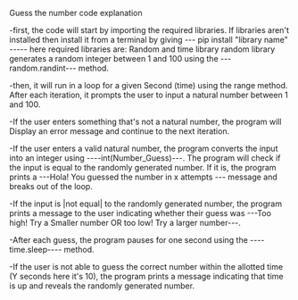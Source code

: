 
Guess the number code explanation


-first, the code will start by importing the required libraries. If libraries aren't installed then install it from a terminal by giving --- pip install "library name" -----
here required libraries are: Random and time library
random library generates a random integer between 1 and 100 using the ---random.randint--- method.

-then, it will run in a loop for a given Second (time) using the range method. After each iteration, it prompts the user to input a natural number between 1 and 100.

-If the user enters something that's not a natural number, the program will Display an error message and continue to the next iteration.

-If the user enters a valid natural number, the program converts the input into an integer using ----int(Number_Guess)---. The program will check if the input is equal to the randomly generated number. 
If it is, the program prints a ---Hola! You guessed the number in x attempts --- message and breaks out of the loop.

-If the input is |not equal| to the randomly generated number, the program prints a message to the user indicating whether their guess was ---Too high! Try a Smaller number OR too low! Try a larger number---.

-After each guess, the program pauses for one second using the ----time.sleep---- method.

-If the user is not able to guess the correct number within the allotted time (Y seconds here it's 10), the program prints a message indicating that time is up and reveals the randomly generated number.

